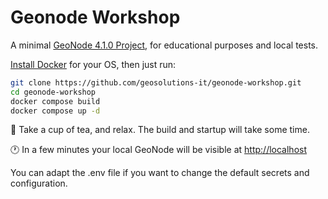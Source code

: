# Geonode Workshop
A minimal [GeoNode 4.1.0 Project](https://github.com/GeoNode/geonode-project/tree/4.1.0), for educational purposes and local tests.

[Install Docker](https://docs.docker.com/engine/install/) for your OS, then just run:
```bash
git clone https://github.com/geosolutions-it/geonode-workshop.git
cd geonode-workshop
docker compose build
docker compose up -d
```

:tea: Take a cup of tea, and relax. The build and startup will take some time.

:clock1: In a few minutes your local GeoNode will be visible at [http://localhost](http://localhost)

You can adapt the .env file if you want to change the default secrets and configuration.